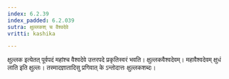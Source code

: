 ```yaml
---
index: 6.2.39
index_padded: 6.2.039
sutra: क्षुल्लकश् च वैश्वदेवे
vritti: kashika

---
```

क्षुल्लक इत्येतत् पूर्वपदं महांश्च वैश्वदेवे उत्तरपदे प्रकृतिस्वरं भवति। क्षुल्लकवैश्वदेवम्। महावैश्वदेवम् क्षुधं लाति इति क्षुल्लः। तस्मादज्ञातादिसु प्रगिवात् के ऽन्तोदात्तः क्षुल्लकशब्दः।